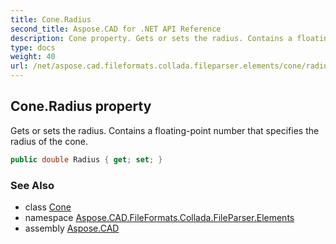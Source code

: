 ```yaml
---
title: Cone.Radius
second_title: Aspose.CAD for .NET API Reference
description: Cone property. Gets or sets the radius. Contains a floatingpoint number that specifies the radius of the cone
type: docs
weight: 40
url: /net/aspose.cad.fileformats.collada.fileparser.elements/cone/radius/
---
```

## Cone.Radius property

Gets or sets the radius. Contains a floating-point number that specifies the radius of the cone.

```csharp
public double Radius { get; set; }
```

### See Also

* class [Cone](../)
* namespace [Aspose.CAD.FileFormats.Collada.FileParser.Elements](../../cone/)
* assembly [Aspose.CAD](../../../)


